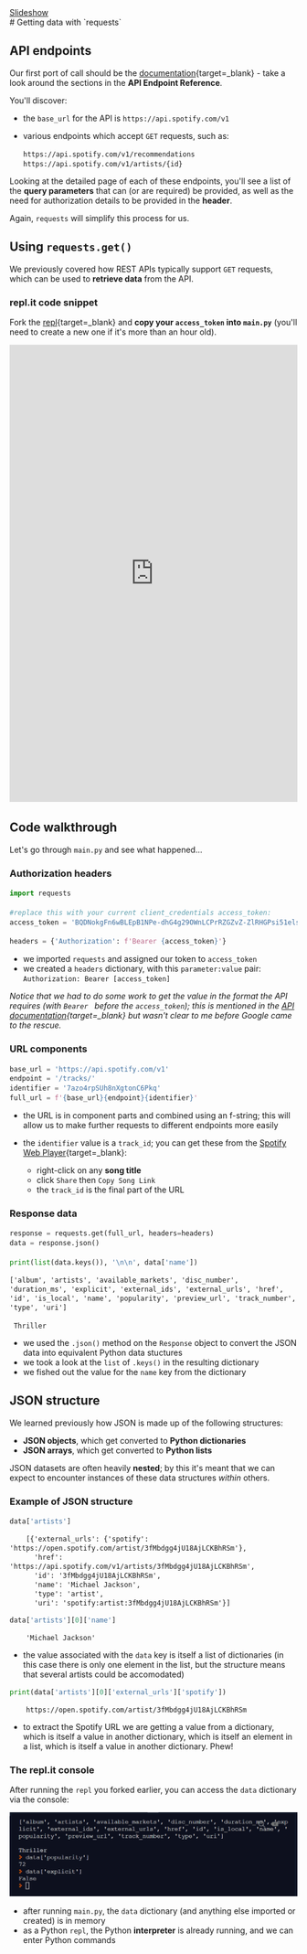 <div class="content-links">
<a target="_blank" href="../requests-get-data-slides.html" class="btn btn-outline-secondary">Slideshow</a>
</div>
# Getting data with `requests`

## API endpoints

Our first port of call should be the [documentation](https://developer.spotify.com/documentation/web-api/reference/){target=_blank} - take a look around the sections in the **API Endpoint Reference**.

You'll discover:

- the `base_url` for the API is `https://api.spotify.com/v1`
- various endpoints which accept `GET` requests, such as:

    `https://api.spotify.com/v1/recommendations`  
    `https://api.spotify.com/v1/artists/{id}`

Looking at the detailed page of each of these endpoints, you'll see a list of the **query parameters** that can (or are required) be provided, as well as the need for authorization details to be provided in the **header**.

Again, `requests` will simplify this process for us.

## Using `requests.get()`

We previously covered how REST APIs typically support `GET` requests, which can be used to **retrieve data** from the API.

### repl.it code snippet

Fork the [repl](https://repl.it/@datadesigns/mixtape-requests-get-data){target=_blank} and **copy your `access_token` into `main.py`** (you'll need to create a new one if it's more than an hour old).


<iframe height="800px" width="100%" src="https://repl.it/@datadesigns/mixtape-requests-get-data?lite=true" scrolling="no" frameborder="no" allowtransparency="true" allowfullscreen="true" sandbox="allow-forms allow-pointer-lock allow-popups allow-same-origin allow-scripts allow-modals"></iframe>



## Code walkthrough

Let's go through `main.py` and see what happened...

### Authorization headers


```python
import requests

#replace this with your current client_credentials access_token:
access_token = 'BQDNokgFn6wBLEpB1NPe-dhG4g29OWnLCPrRZGZvZ-ZlRHGPsi51els1Thy5lARaGkHVikTu4D9gB9XUeus' 

headers = {'Authorization': f'Bearer {access_token}'}
```

- we imported `requests` and assigned our token to `access_token`
- we created a `headers` dictionary, with this `parameter:value` pair:  
    `Authorization: Bearer [access_token]`
    
*Notice that we had to do some work to get the value in the format the API requires (with `Bearer ` before the `access_token`); this is mentioned in the [API documentation](https://developer.spotify.com/documentation/general/guides/authorization-guide/#client-credentials-flow){target=_blank} but wasn't clear to me before Google came to the rescue.*

### URL components


```python
base_url = 'https://api.spotify.com/v1'
endpoint = '/tracks/'
identifier = '7azo4rpSUh8nXgtonC6Pkq'
full_url = f'{base_url}{endpoint}{identifier}'
```

- the URL is in component parts and combined using an f-string; this will allow us to make further requests to different endpoints more easily

- the `identifier` value is a `track_id`; you can get these from the  [Spotify Web Player](https://open.spotify.com/){target=_blank}:  

    - right-click on any **song title**
    - click `Share` then `Copy Song Link`
    - the `track_id` is the final part of the URL

### Response data


```python
response = requests.get(full_url, headers=headers)
data = response.json()

print(list(data.keys()), '\n\n', data['name'])
```

    ['album', 'artists', 'available_markets', 'disc_number', 'duration_ms', 'explicit', 'external_ids', 'external_urls', 'href', 'id', 'is_local', 'name', 'popularity', 'preview_url', 'track_number', 'type', 'uri'] 
    
     Thriller


- we used the `.json()` method on the `Response` object to convert the JSON data into equivalent Python data stuctures
- we took a look at the `list` of `.keys()` in the resulting dictionary
- we fished out the value for the `name` key from the dictionary

## JSON structure

We learned previously how JSON is made up of the following structures:  

- **JSON objects**, which get converted to **Python dictionaries**
- **JSON arrays**, which get converted to **Python lists**

JSON datasets are often heavily **nested**; by this it's meant that we can expect to encounter instances of these data structures *within* others.

### Example of JSON structure


```python
data['artists']
```

```{.python .nb-output}
    [{'external_urls': {'spotify': 'https://open.spotify.com/artist/3fMbdgg4jU18AjLCKBhRSm'},
      'href': 'https://api.spotify.com/v1/artists/3fMbdgg4jU18AjLCKBhRSm',
      'id': '3fMbdgg4jU18AjLCKBhRSm',
      'name': 'Michael Jackson',
      'type': 'artist',
      'uri': 'spotify:artist:3fMbdgg4jU18AjLCKBhRSm'}]
```

```python
data['artists'][0]['name']
```

```{.python .nb-output}
    'Michael Jackson'
```

- the value associated with the `data` key is itself a list of dictionaries (in this case there is only one element in the list, but the structure means that several artists could be accomodated) 


```python
print(data['artists'][0]['external_urls']['spotify'])
```

```{.python .nb-output}
    https://open.spotify.com/artist/3fMbdgg4jU18AjLCKBhRSm
```

- to extract the Spotify URL we are getting a value from a dictionary, which is itself a value in another dictionary, which is itself an element in a list, which is itself a value in another dictionary. Phew! 



### The repl.it console

After running the `repl` you forked earlier, you can access the `data` dictionary via the console:

![thriller](images/thriller-console.png)

- after running `main.py`, the `data` dictionary (and anything else imported or created) is in memory
- as a Python `repl`, the Python **interpreter** is already running, and we can enter Python commands
